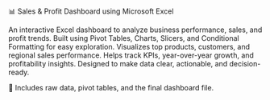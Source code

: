 📊 Sales & Profit Dashboard using Microsoft Excel

An interactive Excel dashboard to analyze business performance, sales, and profit trends.
Built using Pivot Tables, Charts, Slicers, and Conditional Formatting for easy exploration.
Visualizes top products, customers, and regional sales performance.
Helps track KPIs, year-over-year growth, and profitability insights.
Designed to make data clear, actionable, and decision-ready.

📂 Includes raw data, pivot tables, and the final dashboard file.
